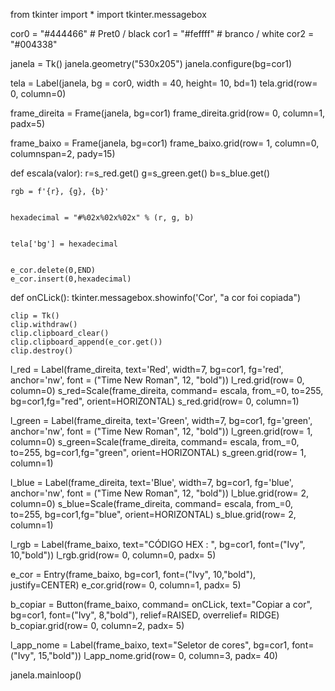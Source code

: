 from tkinter import *
import tkinter.messagebox


cor0 = "#444466"  # Pret0 / black
cor1 = "#feffff"  # branco / white
cor2 = "#004338"


janela = Tk()
janela.geometry("530x205")
janela.configure(bg=cor1)


tela = Label(janela, bg = cor0, width = 40, height= 10, bd=1)
tela.grid(row= 0, column=0)


frame_direita = Frame(janela, bg=cor1)
frame_direita.grid(row= 0, column=1, padx=5)


frame_baixo = Frame(janela, bg=cor1)
frame_baixo.grid(row= 1, column=0, columnspan=2, pady=15)


def escala(valor):
    r=s_red.get()
    g=s_green.get()
    b=s_blue.get()


    rgb = f'{r}, {g}, {b}'


    hexadecimal = "#%02x%02x%02x" % (r, g, b)


    tela['bg'] = hexadecimal


    e_cor.delete(0,END)
    e_cor.insert(0,hexadecimal)




def onCLick():
    tkinter.messagebox.showinfo('Cor', "a cor foi copiada")


    clip = Tk()
    clip.withdraw()
    clip.clipboard_clear()
    clip.clipboard_append(e_cor.get())
    clip.destroy()


l_red = Label(frame_direita, text='Red', width=7, bg=cor1, fg='red', anchor='nw', font = ("Time New Roman", 12, "bold"))
l_red.grid(row= 0, column=0)
s_red=Scale(frame_direita, command= escala, from_=0, to=255, bg=cor1,fg="red", orient=HORIZONTAL)
s_red.grid(row= 0, column=1)


l_green = Label(frame_direita, text='Green', width=7, bg=cor1, fg='green', anchor='nw', font = ("Time New Roman", 12, "bold"))
l_green.grid(row= 1, column=0)
s_green=Scale(frame_direita, command= escala, from_=0, to=255, bg=cor1,fg="green", orient=HORIZONTAL)
s_green.grid(row= 1, column=1)


l_blue = Label(frame_direita, text='Blue', width=7, bg=cor1, fg='blue', anchor='nw', font = ("Time New Roman", 12, "bold"))
l_blue.grid(row= 2, column=0)
s_blue=Scale(frame_direita, command= escala, from_=0, to=255, bg=cor1,fg="blue", orient=HORIZONTAL)
s_blue.grid(row= 2, column=1)


l_rgb = Label(frame_baixo, text="CÓDIGO HEX : ", bg=cor1, font=("Ivy", 10,"bold"))
l_rgb.grid(row= 0, column=0, padx= 5)


e_cor = Entry(frame_baixo, bg=cor1, font=("Ivy", 10,"bold"), justify=CENTER)
e_cor.grid(row= 0, column=1, padx= 5)


b_copiar = Button(frame_baixo, command= onCLick, text="Copiar a cor", bg=cor1, font=("Ivy", 8,"bold"), relief=RAISED, overrelief= RIDGE)
b_copiar.grid(row= 0, column=2, padx= 5)


l_app_nome = Label(frame_baixo, text="Seletor de cores", bg=cor1, font=("Ivy", 15,"bold"))
l_app_nome.grid(row= 0, column=3, padx= 40)

janela.mainloop()
